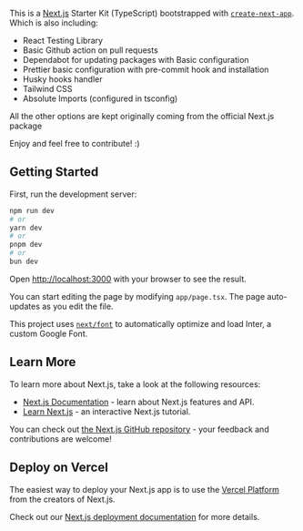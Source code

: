 This is a [Next.js](https://nextjs.org/) Starter Kit (TypeScript) bootstrapped with [`create-next-app`](https://github.com/vercel/next.js/tree/canary/packages/create-next-app).
Which is also including:
- React Testing Library
- Basic Github action on pull requests
- Dependabot for updating packages with Basic configuration
- Prettier basic configuration with pre-commit hook and installation
- Husky hooks handler
- Tailwind CSS
- Absolute Imports (configured in tsconfig)

All the other options are kept originally coming from the official Next.js package

Enjoy and feel free to contribute! :) 

## Getting Started

First, run the development server:

```bash
npm run dev
# or
yarn dev
# or
pnpm dev
# or
bun dev
```

Open [http://localhost:3000](http://localhost:3000) with your browser to see the result.

You can start editing the page by modifying `app/page.tsx`. The page auto-updates as you edit the file.

This project uses [`next/font`](https://nextjs.org/docs/basic-features/font-optimization) to automatically optimize and load Inter, a custom Google Font.

## Learn More

To learn more about Next.js, take a look at the following resources:

- [Next.js Documentation](https://nextjs.org/docs) - learn about Next.js features and API.
- [Learn Next.js](https://nextjs.org/learn) - an interactive Next.js tutorial.

You can check out [the Next.js GitHub repository](https://github.com/vercel/next.js/) - your feedback and contributions are welcome!

## Deploy on Vercel

The easiest way to deploy your Next.js app is to use the [Vercel Platform](https://vercel.com/new?utm_medium=default-template&filter=next.js&utm_source=create-next-app&utm_campaign=create-next-app-readme) from the creators of Next.js.

Check out our [Next.js deployment documentation](https://nextjs.org/docs/deployment) for more details.
